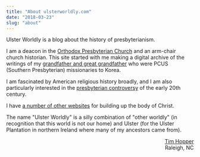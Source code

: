 ```yaml
---
title: "About ulsterworldly.com"
date: "2018-03-23"
slug: "about"
---
```


Ulster Worldly is a blog about the history of presbyterianism.

I am a deacon in the [Orthodox Presbyterian Church](https://shilohopc.org) and an arm-chair church historian. This site started with me making a digital archive of the writings of my [grandfather and great grandfather](https://ulsterworldly.com/hoppers/) who were PCUS (Southern Presbyterian) missionaries to Korea.

I am fascinated by American religious history broadly, and I am also particularly interested in the [presbyterian controversy](https://ulsterworldly.com/presbyterian-conflict/) of the early 20th century.

I have [a number of other websites](http://ulsterworldly.com/resources) for building up the body of Christ.

The name "Ulster Worldly" is a silly combination of "other worldly" (in recognition that this world is not our home) and Ulster (for the Ulster Plantation in northern Ireland where many of my ancestors came from).

<p class="sans-serif small pr-md-2" style="text-align: right;"><a href="http://ulsterworldly.com/about">Tim Hopper</a><br/>Raleigh, NC</p>
